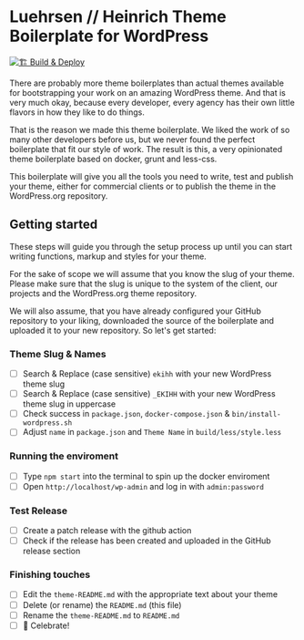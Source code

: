 # Luehrsen // Heinrich Theme Boilerplate for WordPress

[![🏗 Build & Deploy](../../actions/workflows/main.yml/badge.svg)](../../actions/workflows/main.yml)

There are probably more theme boilerplates than actual themes available for
bootstrapping your work on an amazing WordPress theme. And that is very much
okay, because every developer, every agency has their own little flavors in how
they like to do things.

That is the reason we made this theme boilerplate. We liked the work of so many
other developers before us, but we never found the perfect boilerplate that fit
our style of work. The result is this, a very opinionated theme boilerplate
based on docker, grunt and less-css.

This boilerplate will give you all the tools you need to write, test and publish
your theme, either for commercial clients or to publish the theme in the
WordPress.org repository.


## Getting started

These steps will guide you through the setup process up until you can start
writing functions, markup and styles for your theme.

For the sake of scope we will assume that you know the slug of your theme.
Please make sure that the slug is unique to the system of the client, our
projects and the WordPress.org theme repository.

We will also assume, that you have already configured your GitHub repository to
your liking, downloaded the source of the boilerplate and uploaded it to your
new repository. So let's get started:

### Theme Slug & Names

- [ ] Search & Replace (case sensitive) `ekihh` with your new WordPress theme slug
- [ ] Search & Replace (case sensitive) `_EKIHH` with your new WordPress theme slug in uppercase
- [ ] Check success in `package.json`, `docker-compose.json` & `bin/install-wordpress.sh`
- [ ] Adjust `name` in `package.json` and `Theme Name` in `build/less/style.less`

### Running the enviroment

- [ ] Type `npm start` into the terminal to spin up the docker enviroment
- [ ] Open `http://localhost/wp-admin` and log in with `admin:password`

### Test Release

- [ ] Create a patch release with the github action
- [ ] Check if the release has been created and uploaded in the GitHub release section

### Finishing touches

- [ ] Edit the `theme-README.md` with the appropriate text about your theme
- [ ] Delete (or rename) the `README.md` (this file)
- [ ] Rename the `theme-README.md` to `README.md`
- [ ] 🎉  Celebrate!
